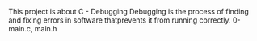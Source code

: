 This project is about C - Debugging
Debugging is the process of finding and fixing errors in software thatprevents it from running correctly.
0-main.c, main.h

